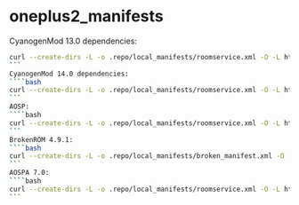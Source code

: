 # oneplus2_manifests

CyanogenMod 13.0 dependencies: 
````bash
curl --create-dirs -L -o .repo/local_manifests/roomservice.xml -O -L https://raw.githubusercontent.com/Seraph08/oneplus2_manifests/master/cm-13.0.xml
```
CyanogenMod 14.0 dependencies: 
````bash
curl --create-dirs -L -o .repo/local_manifests/roomservice.xml -O -L https://raw.githubusercontent.com/Seraph08/oneplus2_manifests/master/cm-14.0.xml
```
AOSP:
````bash
curl --create-dirs -L -o .repo/local_manifests/roomservice.xml -O -L https://raw.githubusercontent.com/Seraph08/oneplus2_manifests/master/aosp.xml
```
BrokenROM 4.9.1:
````bash
curl --create-dirs -L -o .repo/local_manifests/broken_manifest.xml -O -L https://raw.githubusercontent.com/Seraph08/oneplus2_manifests/master/broken_manifest.xml
```
AOSPA 7.0:
````bash
curl --create-dirs -L -o .repo/local_manifests/roomservice.xml -O -L https://raw.githubusercontent.com/Seraph08/oneplus2_manifests/master/pa.xml
```
